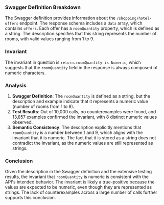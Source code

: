 ### Swagger Definition Breakdown
The Swagger definition provides information about the `/shopping/hotel-offers` endpoint. The response schema includes a `data` array, which contains `offers`. Each offer has a `roomQuantity` property, which is defined as a string. The description specifies that this string represents the number of rooms, with valid values ranging from 1 to 9.

### Invariant
The invariant in question is `return.roomQuantity is Numeric`, which suggests that the `roomQuantity` field in the response is always composed of numeric characters.

### Analysis
1. **Swagger Definition**: The `roomQuantity` is defined as a string, but the description and example indicate that it represents a numeric value (number of rooms from 1 to 9).
2. **Test Results**: Out of 10,000 calls, no counterexamples were found, and 13,857 examples confirmed the invariant, with 8 distinct numeric values observed.
3. **Semantic Consistency**: The description explicitly mentions that `roomQuantity` is a number between 1 and 9, which aligns with the invariant that it is numeric. The fact that it is stored as a string does not contradict the invariant, as the numeric values are still represented as strings.

### Conclusion
Given the description in the Swagger definition and the extensive testing results, the invariant that `roomQuantity` is numeric is consistent with the API's intended behavior. The invariant is likely a true-positive because the values are expected to be numeric, even though they are represented as strings. The lack of counterexamples across a large number of calls further supports this conclusion.
